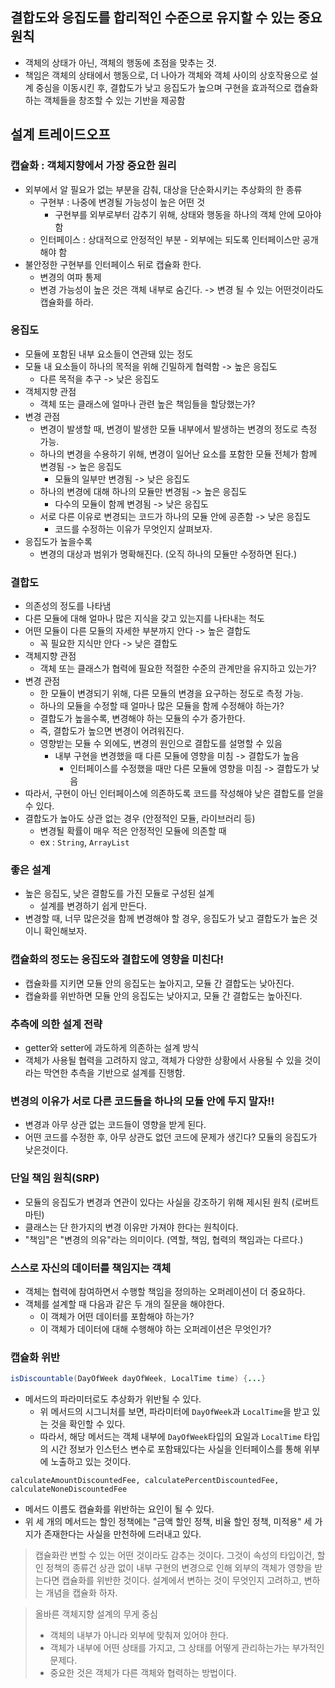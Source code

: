 ## 결합도와 응집도를 합리적인 수준으로 유지할 수 있는 중요 원칙
- 객체의 상태가 아닌, 객체의 행동에 초점을 맞추는 것.
- 책임은 객체의 상태에서 행동으로, 더 나아가 객체와 객체 사이의 상호작용으로 설계 중심을 이동시킨 후, 결합도가 낮고 응집도가 높으며 구현을 효과적으로 캡슐화하는 객체들을 창조할 수 있는 기반을 제공함


## 설계 트레이드오프
### 캡슐화 : 객체지향에서 가장 중요한 원리
- 외부에서 알 필요가 없는 부분을 감춰, 대상을 단순화시키는 추상화의 한 종류
  - 구현부 : 나중에 변경될 가능성이 높은 어떤 것
      - 구현부를 외부로부터 감추기 위해, 상태와 행동을 하나의 객체 안에 모아야 함
  - 인터페이스 : 상대적으로 안정적인 부분
        - 외부에는 되도록 인터페이스만 공개해야 함
- 불안정한 구현부를 인터페이스 뒤로 캡슐화 한다.
  - 변경의 여파 통제
  - 변경 가능성이 높은 것은 객체 내부로 숨긴다. -> 변경 될 수 있는 어떤것이라도 캡슐화를 하라.

    
### 응집도
- 모듈에 포함된 내부 요소들이 연관돼 있는 정도
- 모듈 내 요소들이 하나의 목적을 위해 긴밀하게 협력함 -> 높은 응집도
  - 다른 목적을 추구 -> 낮은 응집도
- 객체지향 관점
  - 객체 또는 클래스에 얼마나 관련 높은 책임들을 할당했는가?
- 변경 관점
  - 변경이 발생할 때, 변경이 발생한 모듈 내부에서 발생하는 변경의 정도로 측정 가능.
  - 하나의 변경을 수용하기 위해, 변경이 일어난 요소를 포함한 모듈 전체가 함께 변경됨 -> 높은 응집도
    - 모듈의 일부만 변경됨 -> 낮은 응집도
  - 하나의 변경에 대해 하나의 모듈만 변경됨 -> 높은 응집도
    - 다수의 모듈이 함께 변경됨 -> 낮은 응집도
  - 서로 다른 이유로 변경되는 코드가 하나의 모듈 안에 공존함 -> 낮은 응집도
    - 코드를 수정하는 이유가 무엇인지 살펴보자.
- 응집도가 높을수록
  - 변경의 대상과 범위가 명확해진다. (오직 하나의 모듈만 수정하면 된다.)


### 결합도
- 의존성의 정도를 나타냄
- 다른 모듈에 대해 얼마나 많은 지식을 갖고 있는지를 나타내는 척도
- 어떤 모듈이 다른 모듈의 자세한 부분까지 안다 -> 높은 결합도
  - 꼭 필요한 지식만 안다 -> 낮은 결합도
- 객체지향 관점
  - 객체 또는 클래스가 협력에 필요한 적절한 수준의 관계만을 유지하고 있는가?
- 변경 관점
  - 한 모듈이 변경되기 위해, 다른 모듈의 변경을 요구하는 정도로 측정 가능.
  - 하나의 모듈을 수정할 때 얼마나 많은 모듈을 함께 수정해야 하는가?
  - 결합도가 높을수록, 변경해야 하는 모듈의 수가 증가한다.
  - 즉, 결합도가 높으면 변경이 어려워진다.
  - 영향받는 모듈 수 외에도, 변경의 원인으로 결합도를 설명할 수 있음
    - 내부 구현을 변경했을 때 다른 모듈에 영향을 미침 -> 결합도가 높음
      - 인터페이스를 수정했을 때만 다른 모듈에 영향을 미침 -> 결합도가 낮음 
- 따라서, 구현이 아닌 인터페이스에 의존하도록 코드를 작성해야 낮은 결합도를 얻을 수 있다.
- 결합도가 높아도 상관 없는 경우 (안정적인 모듈, 라이브러리 등)
  - 변경될 확률이 매우 적은 안정적인 모듈에 의존할 때
  - ex : `String`, `ArrayList`


### 좋은 설계
- 높은 응집도, 낮은 결함도를 가진 모듈로 구성된 설계
  - 설계를 변경하기 쉽게 만든다.
- 변경할 때, 너무 많은것을 함께 변경해야 할 경우, 응집도가 낮고 결합도가 높은 것이니 확인해보자.


### 캡슐화의 정도는 응집도와 결합도에 영향을 미친다!
- 캡슐화를 지키면 모듈 안의 응집도는 높아지고, 모듈 간 결합도는 낮아진다.
- 캡슐화를 위반하면 모듈 안의 응집도는 낮아지고, 모듈 간 결합도는 높아진다.


### 추측에 의한 설계 전략
- getter와 setter에 과도하게 의존하는 설계 방식
- 객체가 사용될 협력을 고려하지 않고, 객체가 다양한 상황에서 사용될 수 있을 것이라는 막연한 추측을 기반으로 설계를 진행함.


### 변경의 이유가 서로 다른 코드들을 하나의 모듈 안에 두지 말자!!
- 변경과 아무 상관 없는 코드들이 영향을 받게 된다.
- 어떤 코드를 수정한 후, 아무 상관도 없던 코드에 문제가 생긴다? 모듈의 응집도가 낮은것이다.


### 단일 책임 원칙(SRP)
- 모듈의 응집도가 변경과 연관이 있다는 사실을 강조하기 위해 제시된 원칙 (로버트 마틴)
- 클래스는 단 한가지의 변경 이유만 가져야 한다는 원칙이다.
- "책임"은 "변경의 의유"라는 의미이다. (역할, 책임, 협력의 책임과는 다르다.)


### 스스로 자신의 데이터를 책임지는 객체
- 객체는 협력에 참여하면서 수행할 책임을 정의하는 오퍼레이션이 더 중요하다.
- 객체를 설계할 때 다음과 같은 두 개의 질문을 해야한다.
  - 이 객체가 어떤 데이터를 포함해야 하는가?
  - 이 객체가 데이터에 대해 수행해야 하는 오퍼레이션은 무엇인가?


### 캡슐화 위반
```java
isDiscountable(DayOfWeek dayOfWeek, LocalTime time) {...}
```
- 메서드의 파라미터로도 추상화가 위반될 수 있다. 
  - 위 메서드의 시그니처를 보면, 파라미터에 `DayOfWeek`과 `LocalTime`을 받고 있는 것을 확인할 수 있다.
  - 따라서, 해당 메서드는 객체 내부에 `DayOfWeek`타입의 요일과 `LocalTime` 타입의 시간 정보가 인스턴스 변수로 포함돼있다는 사실을 인터페이스를 통해 위부에 노출하고 있는 것이다.


```text
calculateAmountDiscountedFee, calculatePercentDiscountedFee, calculateNoneDiscountedFee 
```
- 메서드 이름도 캡슐화를 위반하는 요인이 될 수 있다.
- 위 세 개의 메서드는 할인 정책에는 "금액 할인 정책, 비율 할인 정책, 미적용" 세 가지가 존재한다는 사실을 만천하에 드러내고 있다.

> 캡슐화란 변할 수 있는 어떤 것이라도 감추는 것이다. 그것이 속성의 타입이건, 할인 정책의 종류건 상관 없이 
> 내부 구현의 변경으로 인해 외부의 객체가 영향을 받는다면 캡슐화를 위반한 것이다. 
> 설계에서 변하는 것이 무엇인지 고려하고, 변하는 개념을 캡슐화 하자.



> 올바른 객체지향 설계의 무게 중심
> - 객체의 내부가 아니라 외부에 맞춰져 있어야 한다.
> - 객체가 내부에 어떤 상태를 가지고, 그 상태를 어떻게 관리하는가는 부가적인 문제다.
> - 중요한 것은 객체가 다른 객체와 협력하는 방법이다.